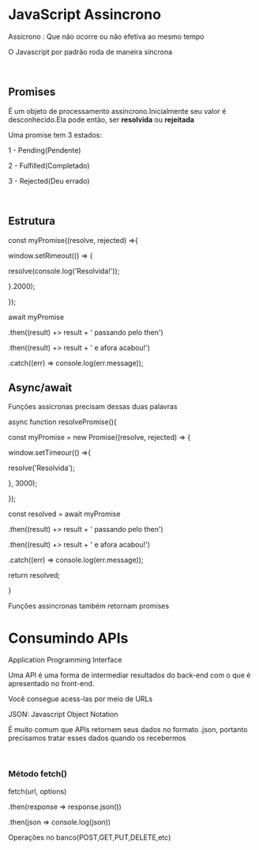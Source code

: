 # JavaScript Assincrono
<p>Assícrono : Que não ocorre ou não efetiva ao mesmo tempo</p>
<p>O Javascript por padrão roda de maneira síncrona</p>
<br>
<h2>Promises</h2>
<p>É um objeto de processamento assíncrono.Inicialmente seu valor é desconhecido.Ela pode então, ser <b>resolvida</b> ou <b>rejeitada</b></p>
<p>Uma promise tem 3 estados:</p>
<p>1 - Pending(Pendente)</p>
<p>2 - Fulfilled(Completado)</p>
<p>3 - Rejected(Deu errado)</p>
<br>
<h2>Estrutura</h2>
<p>const myPromise((resolve, rejected) =>{</p>
<p>     window.setRimeout(() => {</p>
<p>         resolve(console.log('Resolvida!'));</p>
<p>      }.2000);</p>
<p>});</p>
<p></p>
<p>await myPromise</p>
<p>           .then((result) +> result + ' passando pelo then')</p>
<p>           .then((result) +> result + ' e afora acabou!')</p>
<p>           .catch((err) => console.log(err.message));</p>
<h2>Async/await</h2>
<p>Funções assicronas precisam dessas duas palavras</p>
<p>async function resolvePromise(){</p>
<p>     const myPromise = new Promise((resolve, rejected) => {</p>
<p>         window.setTimeour(() =>{</p>
<p>             resolve('Resolvida');</p>
<p>         }, 3000);</p>
<p>});</p>
<p>     const resolved = await myPromise</p>
<p>           .then((result) +> result + ' passando pelo then')</p>
<p>           .then((result) +> result + ' e afora acabou!')</p>
<p>           .catch((err) => console.log(err.message));</p>
<p>return resolved;</p>
<p>}</p>
<p></p>
<p>Funções assincronas também retornam promises</p>
<h1>Consumindo APIs</h2>
<p>Application Programming Interface</p>
<p>Uma API é uma forma de intermediar resultados do back-end com o que é apresentado no front-end.</p>
<p>Você consegue acess-las por meio de URLs</p>
<p>JSON: Javascript Object Notation</p>
<p> É muito comum que APIs retornem seus dados no formato .json, portanto precisamos tratar esses dados quando os recebermos</p>
<br>
<h3>Método fetch()</h3>
<p>fetch(url, options)</p>
<p>     .then(response => response.json())</p>
<p>     .then(json => console.log(json))</p>
<p></p>
<p>Operações no banco(POST,GET,PUT,DELETE,etc)</p>
